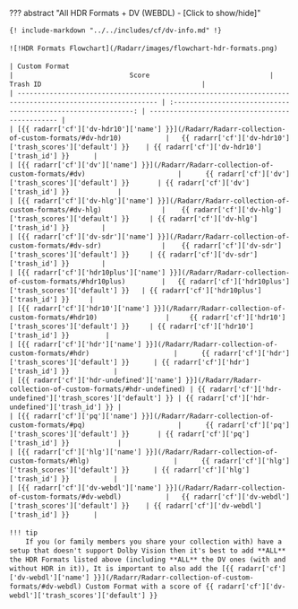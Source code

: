 ??? abstract "All HDR Formats + DV (WEBDL) - [Click to show/hide]"

    {! include-markdown "../../includes/cf/dv-info.md" !}

    ![!HDR Formats Flowchart](/Radarr/images/flowchart-hdr-formats.png)

    | Custom Format                                                                                             |                             Score                              | Trash ID                                        |
    | --------------------------------------------------------------------------------------------------------- | :------------------------------------------------------------: | ----------------------------------------------- |
    | [{{ radarr['cf']['dv-hdr10']['name'] }}](/Radarr/Radarr-collection-of-custom-formats/#dv-hdr10)           |   {{ radarr['cf']['dv-hdr10']['trash_scores']['default'] }}    | {{ radarr['cf']['dv-hdr10']['trash_id'] }}      |
    | [{{ radarr['cf']['dv']['name'] }}](/Radarr/Radarr-collection-of-custom-formats/#dv)                       |      {{ radarr['cf']['dv']['trash_scores']['default'] }}       | {{ radarr['cf']['dv']['trash_id'] }}            |
    | [{{ radarr['cf']['dv-hlg']['name'] }}](/Radarr/Radarr-collection-of-custom-formats/#dv-hlg)               |    {{ radarr['cf']['dv-hlg']['trash_scores']['default'] }}     | {{ radarr['cf']['dv-hlg']['trash_id'] }}        |
    | [{{ radarr['cf']['dv-sdr']['name'] }}](/Radarr/Radarr-collection-of-custom-formats/#dv-sdr)               |    {{ radarr['cf']['dv-sdr']['trash_scores']['default'] }}     | {{ radarr['cf']['dv-sdr']['trash_id'] }}        |
    | [{{ radarr['cf']['hdr10plus']['name'] }}](/Radarr/Radarr-collection-of-custom-formats/#hdr10plus)         |   {{ radarr['cf']['hdr10plus']['trash_scores']['default'] }}   | {{ radarr['cf']['hdr10plus']['trash_id'] }}     |
    | [{{ radarr['cf']['hdr10']['name'] }}](/Radarr/Radarr-collection-of-custom-formats/#hdr10)                 |     {{ radarr['cf']['hdr10']['trash_scores']['default'] }}     | {{ radarr['cf']['hdr10']['trash_id'] }}         |
    | [{{ radarr['cf']['hdr']['name'] }}](/Radarr/Radarr-collection-of-custom-formats/#hdr)                     |      {{ radarr['cf']['hdr']['trash_scores']['default'] }}      | {{ radarr['cf']['hdr']['trash_id'] }}           |
    | [{{ radarr['cf']['hdr-undefined']['name'] }}](/Radarr/Radarr-collection-of-custom-formats/#hdr-undefined) | {{ radarr['cf']['hdr-undefined']['trash_scores']['default'] }} | {{ radarr['cf']['hdr-undefined']['trash_id'] }} |
    | [{{ radarr['cf']['pq']['name'] }}](/Radarr/Radarr-collection-of-custom-formats/#pq)                       |      {{ radarr['cf']['pq']['trash_scores']['default'] }}       | {{ radarr['cf']['pq']['trash_id'] }}            |
    | [{{ radarr['cf']['hlg']['name'] }}](/Radarr/Radarr-collection-of-custom-formats/#hlg)                     |      {{ radarr['cf']['hlg']['trash_scores']['default'] }}      | {{ radarr['cf']['hlg']['trash_id'] }}           |
    | [{{ radarr['cf']['dv-webdl']['name'] }}](/Radarr/Radarr-collection-of-custom-formats/#dv-webdl)           |   {{ radarr['cf']['dv-webdl']['trash_scores']['default'] }}    | {{ radarr['cf']['dv-webdl']['trash_id'] }}      |

    !!! tip
        If you (or family members you share your collection with) have a setup that doesn't support Dolby Vision then it's best to add **ALL** the HDR Formats listed above (including **ALL** the DV ones (with and without HDR in it)), It is important to also add the [{{ radarr['cf']['dv-webdl']['name'] }}](/Radarr/Radarr-collection-of-custom-formats/#dv-webdl) Custom Format with a score of {{ radarr['cf']['dv-webdl']['trash_scores']['default'] }}

